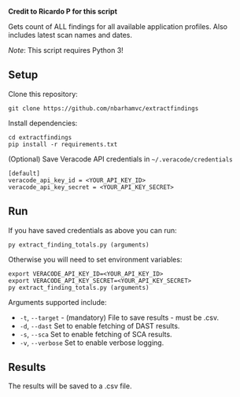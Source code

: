 **Credit to Ricardo P for this script**

Gets count of ALL findings for all available application profiles. Also includes latest scan names and dates.

*Note*: This script requires Python 3!

## Setup

Clone this repository:

    git clone https://github.com/nbarhamvc/extractfindings

Install dependencies:

    cd extractfindings
    pip install -r requirements.txt

(Optional) Save Veracode API credentials in `~/.veracode/credentials`

    [default]
    veracode_api_key_id = <YOUR_API_KEY_ID>
    veracode_api_key_secret = <YOUR_API_KEY_SECRET>

## Run

If you have saved credentials as above you can run:

    py extract_finding_totals.py (arguments)

Otherwise you will need to set environment variables:

    export VERACODE_API_KEY_ID=<YOUR_API_KEY_ID>
    export VERACODE_API_KEY_SECRET=<YOUR_API_KEY_SECRET>
    py extract_finding_totals.py (arguments)

Arguments supported include:
- `-t`, `--target` - (mandatory) File to save results - must be .csv.
- `-d`, `--dast` Set to enable fetching of DAST results.
- `-s`, `--sca` Set to enable fetching of SCA results.
- `-v`, `--verbose` Set to enable verbose logging.

## Results
The results will be saved to a .csv file.  
